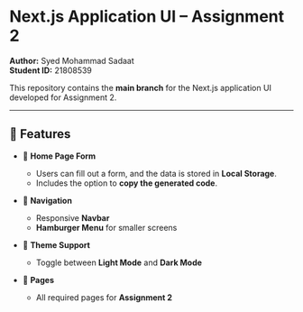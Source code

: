 # Next.js Application UI – Assignment 2

**Author:** Syed Mohammad Sadaat  
**Student ID:** 21808539  

This repository contains the **main branch** for the Next.js application UI developed for Assignment 2.

---

## 📌 Features
- 📝 **Home Page Form**  
  - Users can fill out a form, and the data is stored in **Local Storage**.  
  - Includes the option to **copy the generated code**.  

- 🧭 **Navigation**  
  - Responsive **Navbar**  
  - **Hamburger Menu** for smaller screens  

- 🎨 **Theme Support**  
  - Toggle between **Light Mode** and **Dark Mode**  

- 📄 **Pages**  
  - All required pages for **Assignment 2**  
